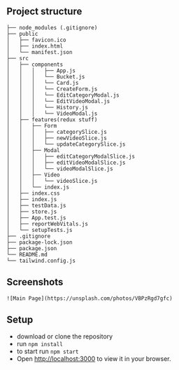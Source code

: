 Project structure
-----------------------------------------

```
├── node_modules (.gitignore)
├── public
│   ├── favicon.ico
│   ├── index.html
│   └── manifest.json
├── src
│   ├── components
│   │   │   ├── App.js
│   │   │   └── Bucket.js
│   │   │   └── Card.js
│   │   │   └── CreateForm.js
│   │   │   └── EditCategoryModal.js
│   │   │   └── EditVideoModal.js
│   │   │   └── History.js
│   │   │   └── VideoModal.js
│   ├── features(redux stuff)
│   │   ├── Form
│   │   │   ├── categorySlice.js
│   │   │   ├── newVideoSlice.js
│   │   │   └── updateCategorySlice.js
│   │   ├── Modal
│   │   │   ├── editCategoryModalSlice.js
│   │   │   ├── editVideoModalSlice.js
│   │   │   └── videoModalSlice.js
│   │   ├── Video
│   │   │   └── videoSlice.js
│   │   └── index.js
│   ├── index.css
│   ├── index.js
│   ├── testData.js
│   ├── store.js
│   ├── App.test.js
│   ├── reportWebVitals.js
│   └── setupTests.js
├── .gitignore
├── package-lock.json
├── package.json
└── README.md
└── tailwind.config.js
```
## Screenshots

`![Main Page](https://unsplash.com/photos/VBPzRgd7gfc)`

## Setup
- download or clone the repository
- run `npm install`
- to start run `npm start`
- Open [http://localhost:3000](http://localhost:3000) to view it in your browser.


